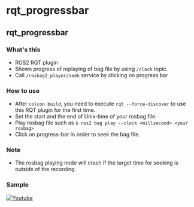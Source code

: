 rqt_progressbar
====

## rqt\_progressbar
### What's this
* ROS2 RQT plugin
* Shows progress of replaying of bag file by using `/clock` topic.
* Call `/rosbag2_player/seek` service by clicking on progress bar

### How to use
* After `colcon build`, you need to execute `rqt --force-discover` to use this RQT plugin for the first time.
* Set the start and the end of Unix-time of your rosbag file.
* Play rosbag file such as `$ ros2 bag play --clock <millsecond> <your rosbag>`
* Click on progress-bar in order to seek the bag file.

### Note
* The rosbag playing node will crash if the target time for seeking is outside of the recording.

### Sample
[![Youtube](http://img.youtube.com/vi/4WgkY-Hzbl0/0.jpg)](https://www.youtube.com/watch?v=4WgkY-Hzbl0)
